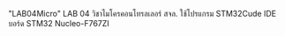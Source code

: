 "LAB04Micro" 
LAB 04 วิชาไมโครคอนโทรลเลอร์ 
สจล. ใช้โปรแกรม STM32Cude IDE 
บอร์ด STM32 Nucleo-F767ZI
